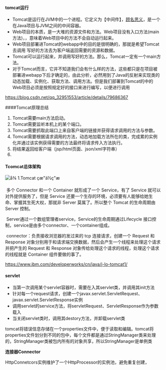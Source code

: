#### tomcat运行

* Tomcat是运行在JVM中的一个进程。它定义为【中间件】，[顾名思义](https://www.baidu.com/s?wd=%E9%A1%BE%E5%90%8D%E6%80%9D%E4%B9%89&tn=24004469_oem_dg&rsv_dl=gh_pl_sl_csd)，是一个在Java项目与JVM之间的中间容器。
* Web项目的本质，是一大堆的资源文件和方法。Web项目没有入口方法(main方法)，，意味着Web项目中的方法不会自动运行起来。
* Web项目部署进Tomcat的webapp中的目的是很明确的，那就是希望Tomcat去调用
  写好的方法去为客户端返回需要的资源和数据。
*  Tomcat可以运行起来，并调用写好的方法。那么，Tomcat一定有一个main方法。
* 对于Tomcat而言，它并不知道我们会有什么样的方法，这些都只是在项目被部署进webapp下后才确定的，由此分析，必然用到了Java的反射来实现类的动态加载、实例化、获取方法、调用方法。但是我们部署到Tomcat的中的Web项目必须是按照规定好的接口来进行编写，以便进行调用

https://blog.csdn.net/qq_32951553/article/details/79686367



####Tomcat原理总结

1. Tomcat需要main方法启动。
2. Tomcat需要监听本机上的某个端口。
3. Tomcat需要抓取此端口上来自客户端的链接并获得请求调用的方法与参数。
4. Tomcat需要根据请求调用的方法，动态地加载方法所在的类，完成累的实例化并通过该实例获得需要的方法最终将请求传入方法执行。
5. 将结果返回给客户端（jsp/html页面、json/xml字符串）
6. 
#### Tcomcat总体架构

![å¾ 1.Tomcat çæ"ä½ç"æ](https://www.ibm.com/developerworks/cn/java/j-lo-tomcat1/image001.gif)



​        多个 Connector 和一个 Container 就形成了一个 Service，有了 Service 就可以对外提供服务了，但是 Service 还要一个生存的环境，必须要有人能够给她生命、掌握其生死大权，那就非 Server 莫属了。所以整个 Tomcat 的生命周期由 Server 控制。

​       Server通过一个数组管理者service，Service的生命周期通过Lifecycle 接口控制，service是由多个connector、一个container组成。

​      connector：负责接收浏览器的发过来的 tcp 连接请求，创建一个 Request 和 Response 对象分别用于和请求端交换数据，然后会产生一个线程来处理这个请求并把产生的 Request 和 Response 对象传给处理这个请求的线程，处理这个请求的线程就是 Container 组件要做的事了。

https://www.ibm.com/developerworks/cn/java/j-lo-tomcat1/



#### servlet

- 当第一次调用某个servlet容器时，需要在入其servlet类，并调用其init方法
- 针对每一个request请求，创建一个javax.servlet.ServletRequest、javax.servlet.ServletResponse实例
- 调用servlet的service方法，将servletRequest、ServletResponse作为参数载入
- 当关闭servlet类时，调用其destory方法，并卸载servlet类

 

tomcat将错误信息存储在一个properties文件中，便于读取和编辑。tomcat将properties文件划分到不同的包中，每个文件都是通过StringManager类来处理的，StringManager类被包内所有的对象共享，所以StringManager是单例类



**连接器Connector**

HttpConnetcors实例维护了一个HttpProcessor的实例池，避免重复创建，